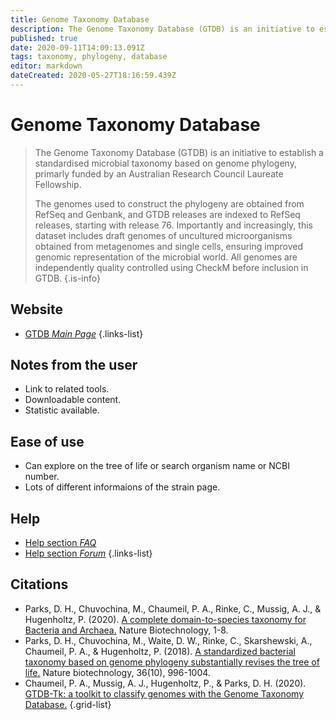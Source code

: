 ```yaml
---
title: Genome Taxonomy Database
description: The Genome Taxonomy Database (GTDB) is an initiative to establish a standardised microbial taxonomy based on genome phylogeny.
published: true
date: 2020-09-11T14:09:13.091Z
tags: taxonomy, phylogeny, database
editor: markdown
dateCreated: 2020-05-27T18:16:59.439Z
---
```


# Genome Taxonomy Database

> The Genome Taxonomy Database (GTDB) is an initiative to establish a standardised microbial taxonomy based on genome phylogeny, primarly funded by an Australian Research Council Laureate Fellowship.
>
> The genomes used to construct the phylogeny are obtained from RefSeq and Genbank, and GTDB releases are indexed to RefSeq releases, starting with release 76. Importantly and increasingly, this dataset includes draft genomes of uncultured microorganisms obtained from metagenomes and single cells, ensuring improved genomic representation of the microbial world. All genomes are independently quality controlled using CheckM before inclusion in GTDB.
{.is-info}

 

## Website 

- [GTDB *Main Page*](https://gtdb.ecogenomic.org/)
 {.links-list}

## Notes from the user
 
 - Link to related tools.
 - Downloadable content.
 - Statistic available.
 
## Ease of use

- Can explore on the tree of life or search organism name or NCBI number.
- Lots of different informaions of the strain page.


## Help

- [Help section *FAQ*](https://gtdb.ecogenomic.org/faq)
- [Help section *Forum*](https://forum.gtdb.ecogenomic.org/)
{.links-list}

## Citations

-	Parks, D. H., Chuvochina, M., Chaumeil, P. A., Rinke, C., Mussig, A. J., & Hugenholtz, P. (2020). [A complete domain-to-species taxonomy for Bacteria and Archaea.](https://www.nature.com/articles/s41587-020-0501-8) Nature Biotechnology, 1-8.
-	Parks, D. H., Chuvochina, M., Waite, D. W., Rinke, C., Skarshewski, A., Chaumeil, P. A., & Hugenholtz, P. (2018). [A standardized bacterial taxonomy based on genome phylogeny substantially revises the tree of life.](https://www.nature.com/articles/nbt.4229/) Nature biotechnology, 36(10), 996-1004.
-	Chaumeil, P. A., Mussig, A. J., Hugenholtz, P., & Parks, D. H. (2020). [GTDB-Tk: a toolkit to classify genomes with the Genome Taxonomy Database.](https://academic.oup.com/bioinformatics/article/36/6/1925/5626182)
{.grid-list}